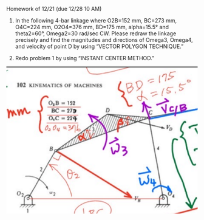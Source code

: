 Homework of 12/21 (due 12/28 10 AM)

1. In the following 4-bar linkage where O2B=152 mm, BC=273 mm, O4C=224 mm, O2O4=376 mm, BD=175 mm, alpha=15.5° and theta2=60°, Omega2=30 rad/sec CW. Please redraw the linkage precisely and find the magnitudes and directions of Omega3, Omega4, and velocity of point D by using “VECTOR POLYGON TECHNIQUE.”

2. Redo problem 1 by using “INSTANT CENTER METHOD.”

![image.png](https://raw.githubusercontent.com/Ash0645/image_remote/main/202312271400133.png)
